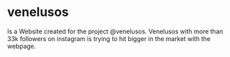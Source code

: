# venelusos

Is a Website created for the project @venelusos. Venelusos with more than 33k followers on instagram is trying to hit bigger in the market with the webpage. 
